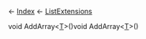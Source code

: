 ← [Index](Api-Index) ← [ListExtensions](System.Collections.Generic.ListExtensions)

void AddArray<T><[T]()>()void AddArray<T><[T]()>()